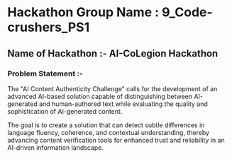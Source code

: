 # Hackathon Group Name : 9_Code-crushers_PS1

## Name of Hackathon :- AI-CoLegion Hackathon

### Problem Statement :- 

The "AI Content Authenticity Challenge" calls for the development of an advanced AI-based solution capable of distinguishing between AI-generated and human-authored text while evaluating the quality and sophistication of AI-generated content. 

The goal is to create a solution that can detect subtle differences in language fluency, coherence, and contextual understanding, thereby advancing content verification tools for enhanced trust and reliability in an AI-driven information landscape.
